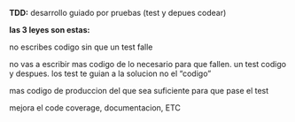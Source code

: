 **TDD:** desarrollo guiado por pruebas (test y depues codear)

**las 3 leyes son estas:**

no escribes codigo sin que un test falle

no vas a escribir mas codigo de lo necesario para que fallen. un test codigo y despues. los test te guian a la solucion no el “codigo”

mas codigo de produccion del que sea suficiente para que pase el test

mejora el code coverage, documentacion, ETC